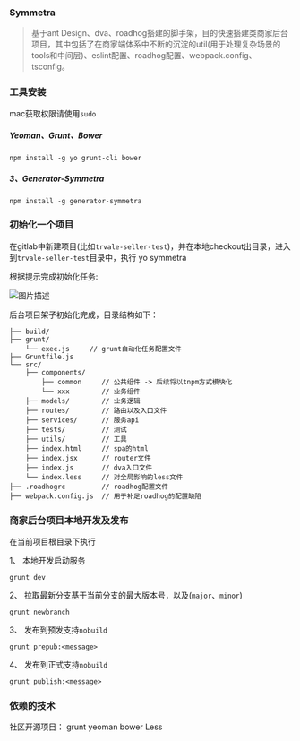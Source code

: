 ### Symmetra

> 基于ant Design、dva、roadhog搭建的脚手架，目的快速搭建类商家后台项目，其中包括了在商家端体系中不断的沉淀的util(用于处理复杂场景的tools和中间层)、eslint配置、roadhog配置、webpack.config、tsconfig。

### 工具安装

mac获取权限请使用`sudo`

##### Yeoman、Grunt、Bower

    npm install -g yo grunt-cli bower

##### 3、Generator-Symmetra

    npm install -g generator-symmetra

### 初始化一个项目

在gitlab中新建项目(比如`trvale-seller-test`)，并在本地checkout出目录，进入到`trvale-seller-test`目录中，执行
    yo symmetra

根据提示完成初始化任务:

![图片描述][1]

后台项目架子初始化完成，目录结构如下：


    ├── build/
    ├── grunt/
        └── exec.js     // grunt自动化任务配置文件
    ├── Gruntfile.js
    └── src/
        ├── components/
            ├── common     // 公共组件 -> 后续将以tnpm方式模块化
            └── xxx        // 业务组件
        ├── models/        // 业务逻辑
        ├── routes/        // 路由以及入口文件
        ├── services/      // 服务api
        ├── tests/         // 测试
        ├── utils/         // 工具
        ├── index.html     // spa的html
        ├── index.jsx      // router文件
        ├── index.js       // dva入口文件
        └── index.less     // 对全局影响的less文件
    ├── .roadhogrc         // roadhog配置文件
    ├── webpack.config.js  // 用于补足roadhog的配置缺陷

### 商家后台项目本地开发及发布

在当前项目根目录下执行

1、 本地开发启动服务

    grunt dev

2、 拉取最新分支基于当前分支的最大版本号，以及(`major`、`minor`)

    grunt newbranch

3、 发布到预发支持`nobuild`

    grunt prepub:<message>

4、 发布到正式支持`nobuild`

    grunt publish:<message>

### 依赖的技术

社区开源项目：
grunt
yeoman
bower
Less

  [1]: https://img.alicdn.com/tfs/TB1mV_.SXXXXXb5XpXXXXXXXXXX-1140-1068.png
